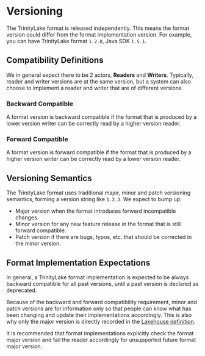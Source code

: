 # Versioning

The TrinityLake format is released independently.
This means the format version could differ from the format implementation version.
For example, you can have TrinityLake format `1.2.0`, Java SDK `1.5.1`.

## Compatibility Definitions

We in general expect there to be 2 actors, **Readers** and **Writers**.
Typically, reader and writer versions are at the same version,
but a system can also choose to implement a reader and writer that are of different versions.

### Backward Compatible

A format version is backward compatible if the format that is produced by a lower version writer
can be correctly read by a higher version reader.

### Forward Compatible

A format version is forward compatible if the format that is produced by a higher version writer
can be correctly read by a lower version reader.

## Versioning Semantics

The TrinityLake format uses traditional major, minor and patch versioning semantics, forming a version string like `1.2.3`.
We expect to bump up:

- Major version when the format introduces forward incompatible changes.
- Minor version for any new feature release in the format that is still forward compatible.
- Patch version if there are bugs, typos, etc. that should be corrected in the minor version.

## Format Implementation Expectations

In general, a TrinityLake format implementation is expected to be always backward compatible for all past versions,
until a past version is declared as deprecated.

Because of the backward and forward compatibility requirement, minor and patch versions are for information only
so that people can know what has been changing and update their implementations accordingly.
This is also why only the major version is directly recorded in the [Lakehouse definition](./lakehouse.md).

It is recommended that format implementations explicitly check the format major version and 
fail the reader accordingly for unsupported future format major version.